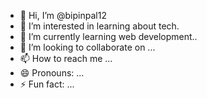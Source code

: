 - 👋 Hi, I’m @bipinpal12
- 👀 I’m interested in learning about tech.
- 🌱 I’m currently learning web development..
- 💞️ I’m looking to collaborate on ...
- 📫 How to reach me ...
- 😄 Pronouns: ...
- ⚡ Fun fact: ...

<!---
bipinpal12/bipinpal12 is a ✨ special ✨ repository because its `README.md` (this file) appears on your GitHub profile.
You can click the Preview link to take a look at your changes.
--->
